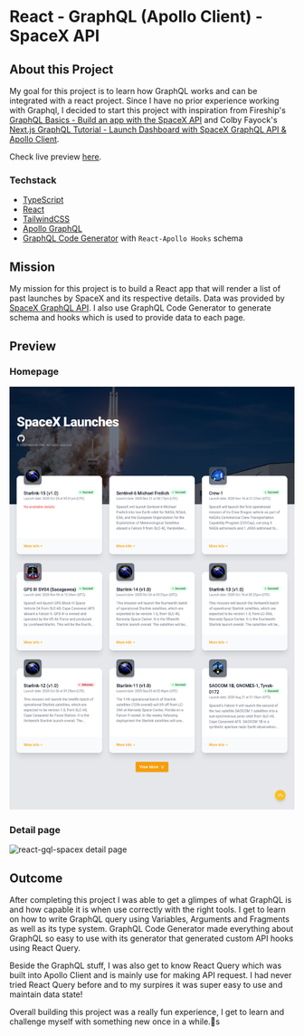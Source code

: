# React - GraphQL (Apollo Client) - SpaceX API

## About this Project

My goal for this project is to learn how GraphQL works and can be integrated with a react project. Since I have no prior experience working with Graphql, I decided to start this project with inspiration from Fireship's [GraphQL Basics - Build an app with the SpaceX API](https://www.youtube.com/watch?v=7wzR4Ig5pTI&t=788s) and Colby Fayock's [Next.js GraphQL Tutorial - Launch Dashboard with SpaceX GraphQL API & Apollo Client](https://www.youtube.com/watch?v=oxUPXhZ1t9I&t=135s).

Check live preview [here](https://manethpak.me/react-gql-spacex/).

### Techstack

- [TypeScript](https://www.typescriptlang.org/)
- [React](https://reactjs.org/)
- [TailwindCSS](https://tailwindcss.com/)
- [Apollo GraphQL](https://www.apollographql.com/)
- [GraphQL Code Generator](https://www.graphql-code-generator.com/) with `React-Apollo Hooks` schema

## Mission

My mission for this project is to build a React app that will render a list of past launches by SpaceX and its respective details. Data was provided by [SpaceX GraphQL API](https://medium.com/open-graphql/launching-spacex-graphql-api-b3d7029086e0). I also use GraphQL Code Generator to generate schema and hooks which is used to provide data to each page.

## Preview

### Homepage

![react-gql-spacex homepage](./image/homepage.png)

### Detail page

![react-gql-spacex detail page](./image/detail_page.png)

## Outcome

After completing this project I was able to get a glimpes of what GraphQL is and how capable it is when use correctly with the right tools. I get to learn on how to write GraphQL query using Variables, Arguments and Fragments as well as its type system. GraphQL Code Generator made everything about GraphQL so easy to use with its generator that generated custom API hooks using React Query.

Beside the GraphQL stuff, I was also get to know React Query which was built into Apollo Client and is mainly use for making API request. I had never tried React Query before and to my surpires it was super easy to use and maintain data state!

Overall building this project was a really fun experience, I get to learn and challenge myself with something new once in a while.🥰s
